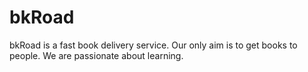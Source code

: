 # bkRoad

bkRoad is a fast book delivery service. Our only aim is to get books to people. We are passionate about learning.
